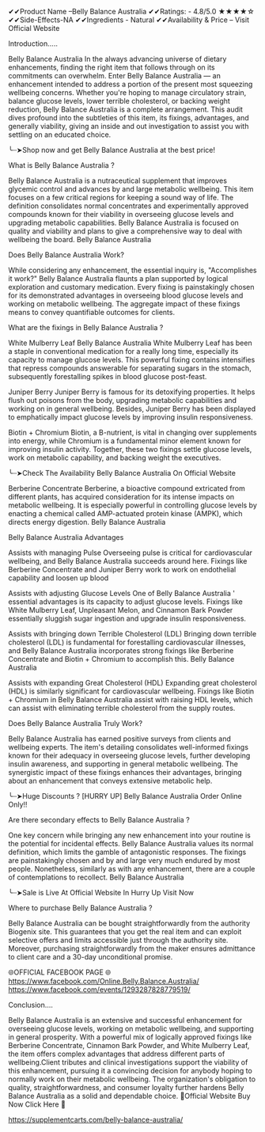 ✔✔Product Name –Belly Balance Australia
✔✔Ratings: - 4.8/5.0 ★★★★☆
✔✔Side-Effects-NA
✔✔Ingredients - Natural
✔✔Availability & Price – Visit Official Website




Introduction…..

Belly Balance Australia In the always advancing universe of dietary enhancements, finding the right item that follows through on its commitments can overwhelm. Enter Belly Balance Australia  — an enhancement intended to address a portion of the present most squeezing wellbeing concerns. Whether you're hoping to manage circulatory strain, balance glucose levels, lower terrible cholesterol, or backing weight reduction, Belly Balance Australia  is a complete arrangement. This audit dives profound into the subtleties of this item, its fixings, advantages, and generally viability, giving an inside and out investigation to assist you with settling on an educated choice.

╰┈➤Shop now and get Belly Balance Australia at the best price!

What is Belly Balance Australia ?

Belly Balance Australia  is a nutraceutical supplement that improves glycemic control and advances by and large metabolic wellbeing. This item focuses on a few critical regions for keeping a sound way of life. The definition consolidates normal concentrates and experimentally approved compounds known for their viability in overseeing glucose levels and upgrading metabolic capabilities. Belly Balance Australia  is focused on quality and viability and plans to give a comprehensive way to deal with wellbeing the board. Belly Balance Australia

Does Belly Balance Australia Work?

While considering any enhancement, the essential inquiry is, "Accomplishes it work?" Belly Balance Australia  flaunts a plan supported by logical exploration and customary medication. Every fixing is painstakingly chosen for its demonstrated advantages in overseeing blood glucose levels and working on metabolic wellbeing. The aggregate impact of these fixings means to convey quantifiable outcomes for clients.

What are the fixings in Belly Balance Australia ?

White Mulberry Leaf
Belly Balance Australia White Mulberry Leaf has been a staple in conventional medication for a really long time, especially its capacity to manage glucose levels. This powerful fixing contains intensifies that repress compounds answerable for separating sugars in the stomach, subsequently forestalling spikes in blood glucose post-feast.

Juniper Berry
Juniper Berry is famous for its detoxifying properties. It helps flush out poisons from the body, upgrading metabolic capabilities and working on in general wellbeing. Besides, Juniper Berry has been displayed to emphatically impact glucose levels by improving insulin responsiveness.

Biotin + Chromium
Biotin, a B-nutrient, is vital in changing over supplements into energy, while Chromium is a fundamental minor element known for improving insulin activity. Together, these two fixings settle glucose levels, work on metabolic capability, and backing weight the executives.

╰┈➤Check The Availability Belly Balance Australia On Official Website

Berberine Concentrate
Berberine, a bioactive compound extricated from different plants, has acquired consideration for its intense impacts on metabolic wellbeing. It is especially powerful in controlling glucose levels by enacting a chemical called AMP-actuated protein kinase (AMPK), which directs energy digestion. Belly Balance Australia

Belly Balance Australia  Advantages

Assists with managing Pulse
Overseeing pulse is critical for cardiovascular wellbeing, and Belly Balance Australia  succeeds around here. Fixings like Berberine Concentrate and Juniper Berry work to work on endothelial capability and loosen up blood

Assists with adjusting Glucose Levels
One of Belly Balance Australia ' essential advantages is its capacity to adjust glucose levels. Fixings like White Mulberry Leaf, Unpleasant Melon, and Cinnamon Bark Powder essentially sluggish sugar ingestion and upgrade insulin responsiveness.

Assists with bringing down Terrible Cholesterol (LDL)
Bringing down terrible cholesterol (LDL) is fundamental for forestalling cardiovascular illnesses, and Belly Balance Australia  incorporates strong fixings like Berberine Concentrate and Biotin + Chromium to accomplish this. Belly Balance Australia

Assists with expanding Great Cholesterol (HDL)
Expanding great cholesterol (HDL) is similarly significant for cardiovascular wellbeing. Fixings like Biotin + Chromium in Belly Balance Australia  assist with raising HDL levels, which can assist with eliminating terrible cholesterol from the supply routes.

Does Belly Balance Australia Truly Work?

Belly Balance Australia  has earned positive surveys from clients and wellbeing experts. The item's detailing consolidates well-informed fixings known for their adequacy in overseeing glucose levels, further developing insulin awareness, and supporting in general metabolic wellbeing. The synergistic impact of these fixings enhances their advantages, bringing about an enhancement that conveys extensive metabolic help.

╰┈➤Huge Discounts ? [HURRY UP] Belly Balance Australia Order Online Only!!

Are there secondary effects to Belly Balance Australia ?

One key concern while bringing any new enhancement into your routine is the potential for incidental effects. Belly Balance Australia  values its normal definition, which limits the gamble of antagonistic responses. The fixings are painstakingly chosen and by and large very much endured by most people. Nonetheless, similarly as with any enhancement, there are a couple of contemplations to recollect. Belly Balance Australia

╰┈➤Sale is Live At Official Website In Hurry Up Visit Now

Where to purchase Belly Balance Australia ?

Belly Balance Australia  can be bought straightforwardly from the authority Biogenix site. This guarantees that you get the real item and can exploit selective offers and limits accessible just through the authority site. Moreover, purchasing straightforwardly from the maker ensures admittance to client care and a 30-day unconditional promise.

🌐OFFICIAL FACEBOOK PAGE 🌐
https://www.facebook.com/Online.Belly.Balance.Australia/
https://www.facebook.com/events/1293287828779519/

Conclusion….

Belly Balance Australia  is an extensive and successful enhancement for overseeing glucose levels, working on metabolic wellbeing, and supporting in general prosperity. With a powerful mix of logically approved fixings like Berberine Concentrate, Cinnamon Bark Powder, and White Mulberry Leaf, the item offers complex advantages that address different parts of wellbeing.Client tributes and clinical investigations support the viability of this enhancement, pursuing it a convincing decision for anybody hoping to normally work on their metabolic wellbeing. The organization's obligation to quality, straightforwardness, and consumer loyalty further hardens Belly Balance Australia  as a solid and dependable choice.
💊Official Website Buy Now Click Here 💊

https://supplementcarts.com/belly-balance-australia/
